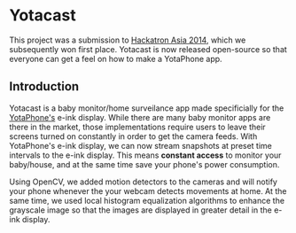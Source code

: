 # Yotacast

This project was a submission to [Hackatron Asia 2014](http://hackatron.techinasia.com), which we subsequently won first place. Yotacast is now released open-source so that everyone can get a feel on how to make a YotaPhone app.

## Introduction
Yotacast is a baby monitor/home surveilance app made specificially for the [YotaPhone's](http://yotaphone.com/ru-en) e-ink display. While there are many baby monitor apps are there in the market, those implementations require users to leave their screens turned on constantly in order to get the camera feeds. With YotaPhone's e-ink display, we can now stream snapshots at preset time intervals to the e-ink display. This means **constant access** to monitor your baby/house, and at the same time save your phone's power consumption.

Using OpenCV, we added motion detectors to the cameras and will notify your phone whenever the your webcam detects movements at home. At the same time, we used local histogram equalization algorithms to enhance the grayscale image so that the images are displayed in greater detail in the e-ink display.